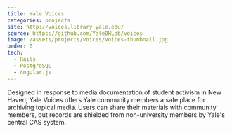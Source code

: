 ```yaml
---
title: Yale Voices
categories: projects
site: http://voices.library.yale.edu/
source: https://github.com/YaleDHLab/voices
image: /assets/projects/voices/voices-thumbnail.jpg
order: 0
tech:
  - Rails
  - PostgreSQL
  - Angular.js
---
```


Designed in response to media documentation of student activism in New Haven, Yale Voices offers Yale community members a safe place for archiving topical media. Users can share their materials with community members, but records are shielded from non-university members by Yale's central CAS system.